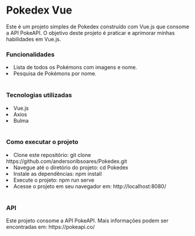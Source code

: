 <h1>Pokedex Vue</h1>
Este é um projeto simples de Pokedex construído com Vue.js que consome a API PokeAPI. O objetivo deste projeto é praticar e aprimorar minhas habilidades em Vue.js.
<br>
<h3>Funcionalidades</h3>
<li>Lista de todos os Pokémons com imagens e nome.</li>
<li>Pesquisa de Pokémons por nome.</li>
<br>
<h3>Tecnologias utilizadas</h3>
<li>Vue.js</li>
<li>Axios</li>
<li>Bulma</li>
<br>
<h3>Como executar o projeto</h3>
<li>Clone este repositório: git clone https://github.com/andersonlbsoares/Pokedex.git</li>
<li>Navegue até o diretório do projeto: cd Pokedex</li>
<li>Instale as dependências: npm install</li>
<li>Execute o projeto: npm run serve</li>
<li>Acesse o projeto em seu navegador em: http://localhost:8080/</li>
<br>
<h3>API</h3>
Este projeto consome a API PokeAPI. Mais informações podem ser encontradas em: https://pokeapi.co/